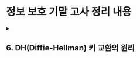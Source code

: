# 정보 보호 기말 고사 정리 내용

<details>
<summary><h2>6. DH(Diffie-Hellman) 키 교환의 원리</h2></summary>

### 교환 개념 요약
**두 당사자(앨리스, 밥)** 가 서로의 비밀키를 공개하지 않고도 공유된 비밀키(Session Key)를 안전하게 합의할 수 있도록 하는 방법
<br>
- 큰 소수 p (prime number)
- 원시근 g (primtive root mod p)
p, g 모두 공개값

<br>
<br>



### 수학적 원리

1. 앨리스와와 밥은 둘 다 p, g를 알고 있음
2. 앨리스는 비밀값 a를 생성하고 A = g^a mod p를 계산해 밥에게 전송 (이걸 half-key 또는 공개키 라고 부름)
3. 밥은 비밀값 b를 생성하고 B = g^b mod p를 계산해 앨리스에게 전송
4. 이제 둘 다 상대방의 공개키와 자신의 비밀값으로 공유키 계산
  - 앨리스 : K = B^a mod p = (g^b)^a = g^(ab) mod p
  - 밥 : K = A^b mod p = (g^a)^b = g^(ab) mod p
<br>
<br>

- 결론적으로 둘은 같은 K (공유키)를 가짐
- 공격자는 중간에 A와 B는 알 수 있지만 a 또는 b는 알 수 없음
- 이는 이산대수 문제(Discrete Logarithm Problem, DLP)가 어렵기 때문임

<br>
<br>

### 키 교환 예시
- p = 13, g = 2
- 앨리스 비밀키 A = 9 → RA = g^9 mod 13 = 2^9 mod 13 = 6
- 밥 비밀키 B = 7 → RB = g^7 mod 13 = 2^7 mod 13 = 11
- 공유 키 계산 방법
  - K = RB^A mod p = 11^9 mod 13 = 6
  - K = RA^B mod p = 6^7 mod 13 = 6
- 둘 다 K = 6이란 공유키를 갖음

<br>
<br>

### 안전한 이유
- 공격자는 g, p, RA, RB를 볼 수 있지만 a 또는 b는 알 수 없음
- 왜냐하면 g^x mod p = y일 때, x를 찾는 건 **DLP(이산대수 문제)** 로 매우 어렵기 때문

<br>
<br>

### ElGamal과의 관계
- ElGamal 암호 방식은 DH 키 교환을 기반으로 만들어 짐
- ElGamal은 여기에 메시지를 암호화하는 방식을 덧붙인 것 뿐

<br>
<br>

### 요약

| 항목 | 설명 |
|:----:|:-----|
|목적|	공개 채널에서 안전하게 공유 비밀키를 생성|
|기반|이산대수 문제 (Discrete Log Problem, DLP)|
|공개값|	큰 소수 p, 원시근 g|
|비공개값|앨리스의 비밀 a, 밥의 비밀 b|
|공유키 계산|g^ab mod p (서로 다른 방식으로 동일 결과 도출)|
|보안성|g^x mod p = y일 때, x를 유추하는 것이 어렵다는 수학적 성질|
|활용|ElGamal, SSL/TLS, IPSec, PGP, ECDH 등|



</details>
  
<br>


